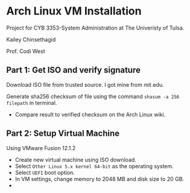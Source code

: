 # Arch Linux VM Installation

Project for CYB 3353-System Administration at The Univeristy of Tulsa.

Kailey Chinsethagid

Prof. Codi West

## Part 1: Get ISO and verify signature

Download ISO file from trusted source. I got mine from mit.edu.

Generate sha256 checksum of file using the command `shasum -a 256 filepath` in terminal.

- Compare result to verified checksum on the Arch Linux wiki.

## Part 2: Setup Virtual Machine

Using VMware Fusion 12.1.2

- Create new virtual machine using ISO download.
- Select `Other Linux 5.x kernel 64-bit` as the operating system.
- Select `UEFI` boot option.
- In VM settings, change memory to 2048 MB and disk size to 20 GB.
- 

